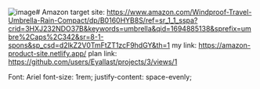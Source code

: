 ![image](https://github.com/Eyallast/Amazon/assets/143378827/cb9d2330-3c29-4f9b-b651-ea6e3928ba13)# Amazon
target site: https://www.amazon.com/Windproof-Travel-Umbrella-Rain-Compact/dp/B0160HYB8S/ref=sr_1_1_sspa?crid=3HXJ232NDO37B&keywords=umbrella&qid=1694885138&sprefix=umbre%2Caps%2C342&sr=8-1-spons&sp_csd=d2lkZ2V0TmFtZT1zcF9hdGY&th=1
my link: https://amazon-product-site.netlify.app/
plan link: https://github.com/users/Eyallast/projects/3/views/1


Font: Ariel
font-size: 1rem;
justify-content: space-evenly;
